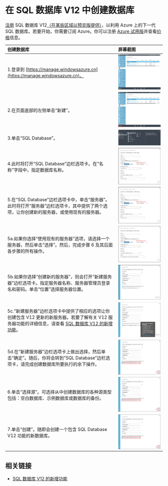 <properties 
	pageTitle="在 SQL 数据库更新版 V12 中创建数据库" 
	description="演示如何在 Azure SQL 数据库更新版 V12 中创建数据库" 
	services="sql-database" 
	documentationCenter="" 
	authors="sonalmm" 
	manager="jeffreyg" 
	editor=""/>

<tags 
	ms.service="sql-database" 
	ms.date="04/28/2015" 
	wacn.date="09/15/2015"/>


# 在 SQL 数据库 V12 中创建数据库


<!--
True author is: authors="sonalmm" , ms.author="sonalm".
-->


[注册](https://manage.windowsazure.cn) SQL 数据库 V12[（在某些区域以预览版提供）](/documentation/articles/sql-database-v12-whats-new/#V12AzureSqlDbPreviewGaTa)，以利用 Azure 上的下一代 SQL 数据库。若要开始，你需要订阅 Azure。你可以注册 [Azure 试用版](/pricing/1rmb-trial)并查看[价格](/home/features/sql-database/pricing/)信息。


| 创建数据库 | 屏幕截图 |
| :--- | :--- |
| 1\.登录到 [https://manage.windowsazure.cn](https://manage.windowsazure.cn)。 | ![新的 Azure 门户][1] |
| 2\.在页面底部的左侧单击“新建”。 | ![启动新服务][2]|
| 3\.单击“SQL Database”。| ![可选择的不同服务][3] |
| 4\.此时将打开“SQL Database”边栏选项卡。在“名称”字段中，指定数据库名称。 | ![命名数据库][4] |
| 5\.在“SQL Database”边栏选项卡中，单击“服务器”。此时将打开“服务器”边栏选项卡，其中提供了两个选项，让你创建新的服务器，或使用现有的服务器。| ![选择服务器的类型][4] |
|5a.如果你选择“使用现有的服务器”选项，请选择一个服务器，然后单击“选择”。然后，完成步骤 6 及其后面各步骤的所有操作。| ![从列表中选择服务器][5]| 
|5b.如果你选择“创建新的服务器”，则会打开“新建服务器”边栏选项卡。指定服务器名称、服务器管理员登录名和密码。单击“位置”选择服务器位置。 | ![填写创建新服务器的选项][9]| 
|5c.“新建服务器”边栏选项卡中提供了相应的选项让你创建包含 V12 更新的新服务器。若要了解有关 V12 服务器功能的详细信息，请查看 [SQL 数据库 V12 的新增功能](/documentation/articles/sql-database-v12-whats-new/)。| ![选择 V12 服务器][6]|
|5d.在“新建服务器”边栏选项卡上做出选择，然后单击“确定”。随后，你将会转到“SQL Database”边栏选项卡，请完成创建数据库所要执行的余下操作。 | ![完成“新建服务器”边栏选项卡中的操作][10]|
|6\.单击“选择源”。可选择从中创建数据库的各种源类型包括：空白数据库、示例数据库或数据库的备份。| ![选择数据库的源][10]|
|7\.单击“创建”。随即会创建一个包含 SQL Database V12 功能的新数据库。 |![创建新数据库][10]

## 相关链接

- [SQL 数据库 V12 的新增功能](/documentation/articles/sql-database-v12-whats-new/)

<!--Image references-->
[1]: ./media/sql-database-create/firstscreenportal.png
[2]: ./media/sql-database-create/new.png
[3]: ./media/sql-database-create/sqldatabase.png
[4]: ./media/sql-database-create/databasename.png
[5]: ./media/sql-database-create/useexistingserver.PNG
[6]: ./media/sql-database-create/v12server.PNG
[7]: ./media/sql-database-create/pricingtierdetails.png
[8]: ./media/sql-database-create/finishnewserverblade.png
[9]: ./media/sql-database-create/createnewserver.png
[10]: ./media/sql-database-create/selectsource.png
[11]: ./media/sql-database-create/resourcegroup.png
[12]: ./media/sql-database-create/create.png

<!---HONumber=69-->